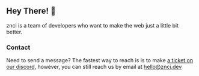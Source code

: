 ## Hey There! 👋

znci is a team of developers who want to make the web just a little bit better.

### Contact

Need to send a message? The fastest way to reach is is to make [a ticket on our discord,](https://discord.gg/HfbVQHnf) however, you can still reach us by email at [hello@znci.dev](mailto:hello@znci.dev)

